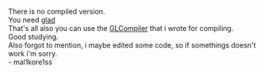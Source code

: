 There is no compiled version.<br>
You need [glad](https://glad.dav1d.de)<br>
That's all also you can use the [GLCompiler](../GLCompiler) that i wrote for compiling.<br>
Good studying.<br>
Also forgot to mention, i maybe edited some code, so if somethings doesn't work i'm sorry.<br>
    - mal1kore1ss
